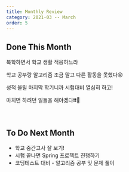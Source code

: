 ```yaml
---
title: Monthly Review
category: 2021-03 -- March
order: 5
---
```




## Done This Month

복학하면서 학교 생활 적응하느라

학교 공부랑 알고리즘 조금 말고 다른 활동을 못했다😢

성적 올릴 마지막 학기니까 시험대비 열심히 하고!

마치면 하려던 일들을 해야겠다❗❗🥴



<br>

## To Do Next Month

- 학교 중간고사 잘 보기!
- 시험 끝나면 Spring 프로젝트 진행하기
- 코딩테스트 대비 - 알고리즘 공부 및 문제 풀이
